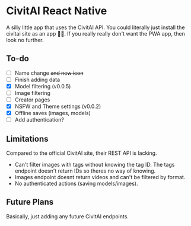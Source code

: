 # CivitAI React Native
A silly little app that uses the CivitAI API. You could literally just install the civitai site as an app 🤷‍♂️. If you really really don't want the PWA app, then look no further.

## To-do
- [ ] Name change ~~and new icon~~
- [ ] Finish adding data
- [x] Model filtering (v0.0.5)
- [ ] Image filtering
- [ ] Creator pages
- [x] NSFW and Theme settings (v0.0.2)
- [x] Offline saves (images, models)
- [ ] Add authentication?

## Limitations
Compared to the official CivitAI site, their REST API is lacking. 
- Can't filter images with tags without knowing the tag ID. The tags endpoint doesn't return IDs so theres no way of knowing.
- Images endpoint doesnt return videos and can't be filtered by format.
- No authenticated actions (saving models/images).

## Future Plans
Basically, just adding any future CivitAI endpoints.
